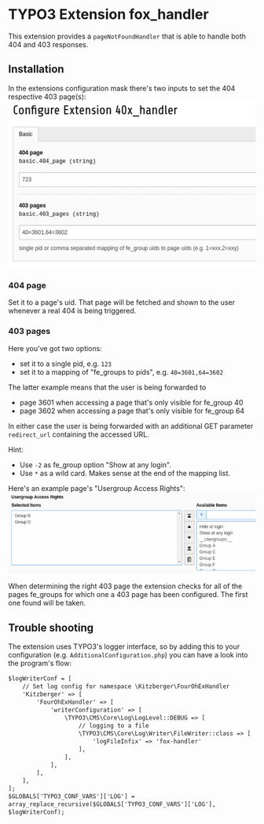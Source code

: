 # TYPO3 Extension fox\_handler

This extension provides a `pageNotFoundHandler` that is able to handle both 404 and 403 responses.

## Installation

In the extensions configuration mask there's two inputs to set the 404 respective 403 page(s):
![extension configuration mask](Documentation/Images/extension-configuration.png)

### 404 page

Set it to a page's uid. That page will be fetched and shown to the user whenever a real 404 is being triggered.

### 403 pages

Here you've got two options:
* set it to a single pid, e.g. `123`
* set it to a mapping of "fe\_groups to pids", e.g. `40=3601,64=3602`

The latter example means that the user is being forwarded to
* page 3601 when accessing a page that's only visible for fe\_group 40
* page 3602 when accessing a page that's only visible for fe\_group 64

In either case the user is being forwarded with an additional GET parameter `redirect_url` containing the accessed URL.

Hint:
* Use `-2` as fe\_group option "Show at any login".
* Use `*` as a wild card. Makes sense at the end of the mapping list.

Here's an example page's "Usergroup Access Rights":
![page's Usergroup Access Rights](Documentation/Images/page-usergroup-access-rights.png)

When determining the right 403 page the extension checks for all of the pages fe\_groups for which one a 403 page has been configured. The first one found will be taken.

## Trouble shooting

The extension uses TYPO3's logger interface, so by adding this to your configuration (e.g. `AdditionalConfiguration.php`) you can have a look into the program's flow:

```
$logWriterConf = [
    // Set log config for namespace \Kitzberger\FourOhExHandler
    'Kitzberger' => [
        'FourOhExHandler' => [
            'writerConfiguration' => [
                \TYPO3\CMS\Core\Log\LogLevel::DEBUG => [
                    // logging to a file
                    \TYPO3\CMS\Core\Log\Writer\FileWriter::class => [
                        'logFileInfix' => 'fox-handler'
                    ],
                ],
            ],
        ],
    ],
];
$GLOBALS['TYPO3_CONF_VARS']['LOG'] = array_replace_recursive($GLOBALS['TYPO3_CONF_VARS']['LOG'], $logWriterConf);
```
